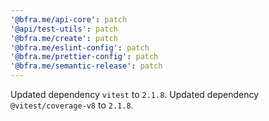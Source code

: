```yaml
---
'@bfra.me/api-core': patch
'@api/test-utils': patch
'@bfra.me/create': patch
'@bfra.me/eslint-config': patch
'@bfra.me/prettier-config': patch
'@bfra.me/semantic-release': patch
---
```


Updated dependency `vitest` to `2.1.8`.
Updated dependency `@vitest/coverage-v8` to `2.1.8`.
